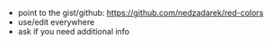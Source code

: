 - point to the gist/github: https://github.com/nedzadarek/red-colors
- use/edit everywhere
- ask if you need additional info
